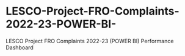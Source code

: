 # LESCO-Project-FRO-Complaints-2022-23-POWER-BI-
LESCO Project FRO Complaints 2022-23 (POWER BI) 
Performance Dashboard 
